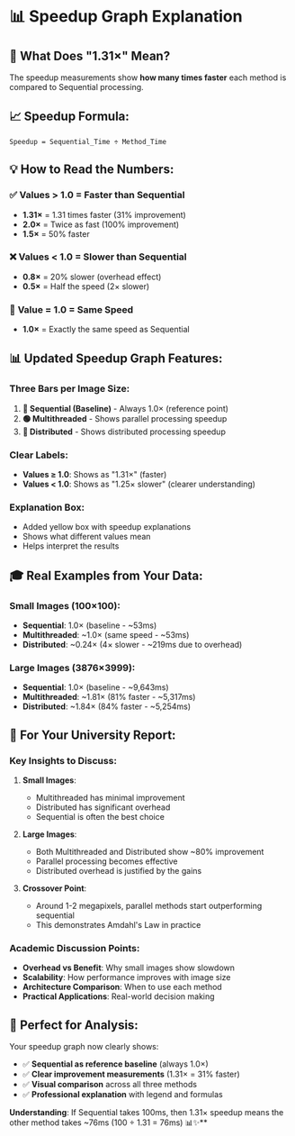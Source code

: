 # 📊 Speedup Graph Explanation

## 🎯 **What Does "1.31×" Mean?**

The speedup measurements show **how many times faster** each method is compared to Sequential processing.

## 📈 **Speedup Formula:**

```
Speedup = Sequential_Time ÷ Method_Time
```

## 💡 **How to Read the Numbers:**

### ✅ **Values > 1.0 = Faster than Sequential**
- **1.31×** = 1.31 times faster (31% improvement)
- **2.0×** = Twice as fast (100% improvement)  
- **1.5×** = 50% faster

### ❌ **Values < 1.0 = Slower than Sequential**
- **0.8×** = 20% slower (overhead effect)
- **0.5×** = Half the speed (2× slower)

### 🟰 **Value = 1.0 = Same Speed**
- **1.0×** = Exactly the same speed as Sequential

## 📊 **Updated Speedup Graph Features:**

### **Three Bars per Image Size:**
1. **🔴 Sequential (Baseline)** - Always 1.0× (reference point)
2. **🟢 Multithreaded** - Shows parallel processing speedup
3. **🔵 Distributed** - Shows distributed processing speedup

### **Clear Labels:**
- **Values ≥ 1.0**: Shows as "1.31×" (faster)
- **Values < 1.0**: Shows as "1.25× slower" (clearer understanding)

### **Explanation Box:**
- Added yellow box with speedup explanations
- Shows what different values mean
- Helps interpret the results

## 🎓 **Real Examples from Your Data:**

### **Small Images (100×100):**
- **Sequential**: 1.0× (baseline - ~53ms)
- **Multithreaded**: ~1.0× (same speed - ~53ms)  
- **Distributed**: ~0.24× (4× slower - ~219ms due to overhead)

### **Large Images (3876×3999):**
- **Sequential**: 1.0× (baseline - ~9,643ms)
- **Multithreaded**: ~1.81× (81% faster - ~5,317ms)
- **Distributed**: ~1.84× (84% faster - ~5,254ms)

## 📝 **For Your University Report:**

### **Key Insights to Discuss:**

1. **Small Images**: 
   - Multithreaded has minimal improvement
   - Distributed has significant overhead
   - Sequential is often the best choice

2. **Large Images**:
   - Both Multithreaded and Distributed show ~80% improvement
   - Parallel processing becomes effective
   - Distributed overhead is justified by the gains

3. **Crossover Point**:
   - Around 1-2 megapixels, parallel methods start outperforming sequential
   - This demonstrates Amdahl's Law in practice

### **Academic Discussion Points:**

- **Overhead vs Benefit**: Why small images show slowdown
- **Scalability**: How performance improves with image size  
- **Architecture Comparison**: When to use each method
- **Practical Applications**: Real-world decision making

## 🚀 **Perfect for Analysis:**

Your speedup graph now clearly shows:
- ✅ **Sequential as reference baseline** (always 1.0×)
- ✅ **Clear improvement measurements** (1.31× = 31% faster)
- ✅ **Visual comparison** across all three methods
- ✅ **Professional explanation** with legend and formulas

**Understanding**: If Sequential takes 100ms, then 1.31× speedup means the other method takes ~76ms (100 ÷ 1.31 = 76ms) 📊✨** 
